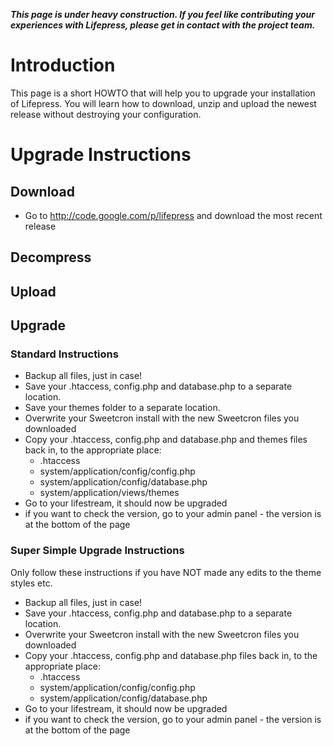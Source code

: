 **_This page is under heavy construction. If you feel like contributing your experiences with Lifepress, please get in contact with the project team._**

# Introduction #

This page is a short HOWTO that will help you to upgrade your installation of Lifepress. You will learn how to download, unzip and upload the newest release without destroying your configuration.

# Upgrade Instructions #

## Download ##
  * Go to http://code.google.com/p/lifepress and download the most recent release

## Decompress ##

## Upload ##


## Upgrade ##

### Standard Instructions ###

  * Backup all files, just in case!
  * Save your .htaccess, config.php and database.php to a separate location.
  * Save your themes folder to a separate location.
  * Overwrite your Sweetcron install with the new Sweetcron files you downloaded
  * Copy your .htaccess, config.php and database.php and themes files back in, to the appropriate place:
    * .htaccess
    * system/application/config/config.php
    * system/application/config/database.php
    * system/application/views/themes
  * Go to your lifestream, it should now be upgraded
  * if you want to check the version, go to your admin panel - the version is at the bottom of the page

### Super Simple Upgrade Instructions ###

Only follow these instructions if you have NOT made any edits to the theme styles etc.

  * Backup all files, just in case!
  * Save your .htaccess, config.php and database.php to a separate location.
  * Overwrite your Sweetcron install with the new Sweetcron files you downloaded
  * Copy your .htaccess, config.php and database.php files back in, to the appropriate place:
    * .htaccess
    * system/application/config/config.php
    * system/application/config/database.php
  * Go to your lifestream, it should now be upgraded
  * if you want to check the version, go to your admin panel - the version is at the bottom of the page